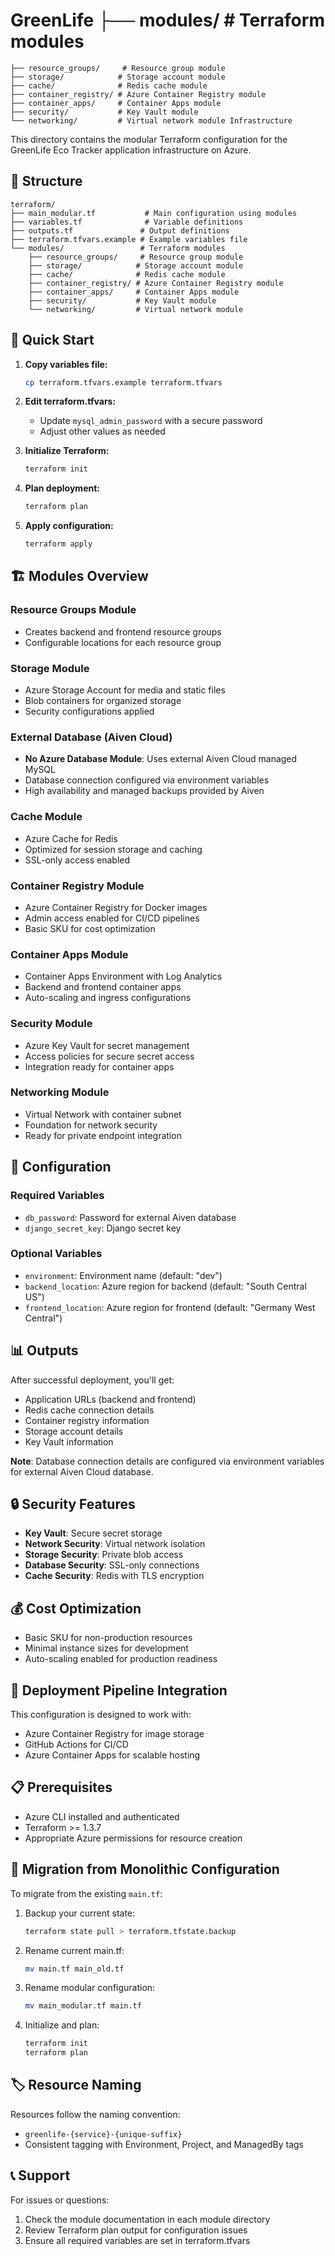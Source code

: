 # GreenLife ├── modules/                 # Terraform modules
    ├── resource_groups/     # Resource group module
    ├── storage/            # Storage account module
    ├── cache/              # Redis cache module
    ├── container_registry/ # Azure Container Registry module
    ├── container_apps/     # Container Apps module
    ├── security/           # Key Vault module
    └── networking/         # Virtual network module Infrastructure

This directory contains the modular Terraform configuration for the GreenLife Eco Tracker application infrastructure on Azure.

## 📁 Structure

```
terraform/
├── main_modular.tf           # Main configuration using modules
├── variables.tf              # Variable definitions
├── outputs.tf               # Output definitions
├── terraform.tfvars.example # Example variables file
└── modules/                 # Terraform modules
    ├── resource_groups/     # Resource group module
    ├── storage/            # Storage account module
    ├── cache/              # Redis cache module
    ├── container_registry/ # Azure Container Registry module
    ├── container_apps/     # Container Apps module
    ├── security/           # Key Vault module
    └── networking/         # Virtual network module
```

## 🚀 Quick Start

1. **Copy variables file:**
   ```bash
   cp terraform.tfvars.example terraform.tfvars
   ```

2. **Edit terraform.tfvars:**
   - Update `mysql_admin_password` with a secure password
   - Adjust other values as needed

3. **Initialize Terraform:**
   ```bash
   terraform init
   ```

4. **Plan deployment:**
   ```bash
   terraform plan
   ```

5. **Apply configuration:**
   ```bash
   terraform apply
   ```

## 🏗️ Modules Overview

### Resource Groups Module
- Creates backend and frontend resource groups
- Configurable locations for each resource group

### Storage Module
- Azure Storage Account for media and static files
- Blob containers for organized storage
- Security configurations applied

### External Database (Aiven Cloud)
- **No Azure Database Module**: Uses external Aiven Cloud managed MySQL
- Database connection configured via environment variables
- High availability and managed backups provided by Aiven

### Cache Module
- Azure Cache for Redis
- Optimized for session storage and caching
- SSL-only access enabled

### Container Registry Module
- Azure Container Registry for Docker images
- Admin access enabled for CI/CD pipelines
- Basic SKU for cost optimization

### Container Apps Module
- Container Apps Environment with Log Analytics
- Backend and frontend container apps
- Auto-scaling and ingress configurations

### Security Module
- Azure Key Vault for secret management
- Access policies for secure secret access
- Integration ready for container apps

### Networking Module
- Virtual Network with container subnet
- Foundation for network security
- Ready for private endpoint integration

## 🔧 Configuration

### Required Variables
- `db_password`: Password for external Aiven database
- `django_secret_key`: Django secret key

### Optional Variables
- `environment`: Environment name (default: "dev")
- `backend_location`: Azure region for backend (default: "South Central US")
- `frontend_location`: Azure region for frontend (default: "Germany West Central")

## 📊 Outputs

After successful deployment, you'll get:
- Application URLs (backend and frontend)
- Redis cache connection details
- Container registry information
- Storage account details
- Key Vault information

**Note**: Database connection details are configured via environment variables for external Aiven Cloud database.

## 🔒 Security Features

- **Key Vault**: Secure secret storage
- **Network Security**: Virtual network isolation
- **Storage Security**: Private blob access
- **Database Security**: SSL-only connections
- **Cache Security**: Redis with TLS encryption

## 💰 Cost Optimization

- Basic SKU for non-production resources
- Minimal instance sizes for development
- Auto-scaling enabled for production readiness

## 🚀 Deployment Pipeline Integration

This configuration is designed to work with:
- Azure Container Registry for image storage
- GitHub Actions for CI/CD
- Azure Container Apps for scalable hosting

## 📋 Prerequisites

- Azure CLI installed and authenticated
- Terraform >= 1.3.7
- Appropriate Azure permissions for resource creation

## 🔄 Migration from Monolithic Configuration

To migrate from the existing `main.tf`:

1. Backup your current state:
   ```bash
   terraform state pull > terraform.tfstate.backup
   ```

2. Rename current main.tf:
   ```bash
   mv main.tf main_old.tf
   ```

3. Rename modular configuration:
   ```bash
   mv main_modular.tf main.tf
   ```

4. Initialize and plan:
   ```bash
   terraform init
   terraform plan
   ```

## 🏷️ Resource Naming

Resources follow the naming convention:
- `greenlife-{service}-{unique-suffix}`
- Consistent tagging with Environment, Project, and ManagedBy tags

## 📞 Support

For issues or questions:
1. Check the module documentation in each module directory
2. Review Terraform plan output for configuration issues
3. Ensure all required variables are set in terraform.tfvars
